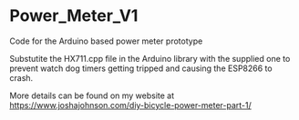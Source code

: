 # Power_Meter_V1
Code for the Arduino based power meter prototype

Substutite the HX711.cpp file in the Arduino library with the supplied one to prevent watch dog timers getting tripped and causing the ESP8266 to crash.

More details can be found on my website at https://www.joshajohnson.com/diy-bicycle-power-meter-part-1/
